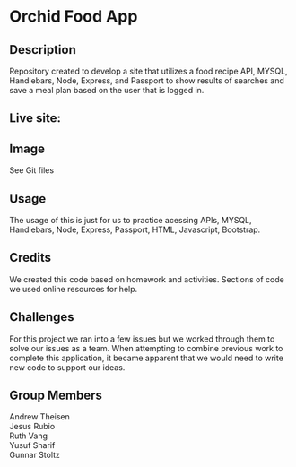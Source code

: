 # Orchid Food App

## Description

Repository created to develop a site that utilizes a food recipe API, MYSQL, Handlebars, Node, Express, and Passport to show results of searches and save a meal plan based on the user that is logged in.

## Live site:

## Image

See Git files

## Usage

The usage of this is just for us to practice acessing APIs, MYSQL, Handlebars, Node, Express, Passport, HTML, Javascript, Bootstrap.

## Credits

We created this code based on homework and activities. Sections of code we used online resources for help.

## Challenges

For this project we ran into a few issues but we worked through them to solve our issues as a team. When attempting to combine previous work to complete this application, it became apparent that we would need to write new code to support our ideas.

## Group Members

Andrew Theisen \
Jesus Rubio \
Ruth Vang \
Yusuf Sharif \
Gunnar Stoltz
